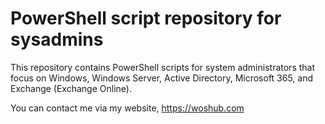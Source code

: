 # PowerShell script repository for sysadmins


This repository contains PowerShell scripts for system administrators that focus on Windows, Windows Server, Active Directory, Microsoft 365, and Exchange (Exchange Online).

You can contact me via my website, https://woshub.com
